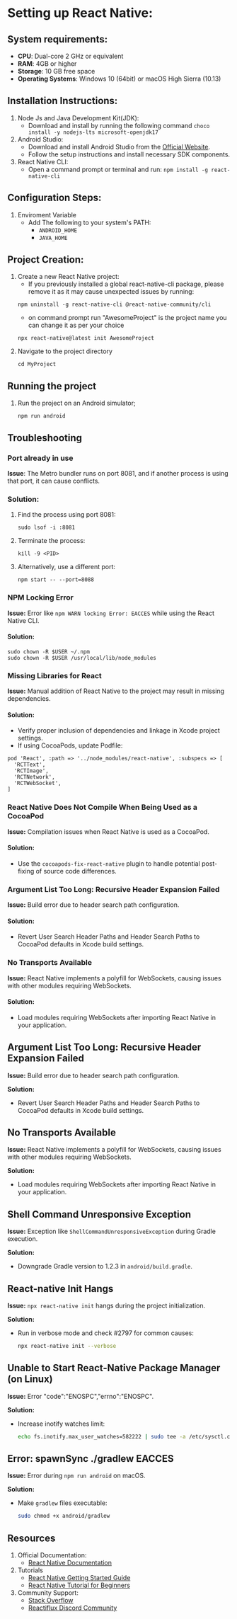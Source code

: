 # Setting up React Native:

## System requirements:

- **CPU**: Dual-core 2 GHz or equivalent
- **RAM**: 4GB or higher
- **Storage**: 10 GB free space
- **Operating Systems**: Windows 10 (64bit) or macOS High Sierra (10.13)

## Installation Instructions:

1. Node Js and Java Development Kit(JDK):
    - Download and install by running the following command `choco install -y nodejs-lts microsoft-openjdk17`
2. Android Studio:
    - Download and install Android Studio from the [Official Website](https://developer.android.com/studio).
    - Follow the setup instructions and install necessary SDK components.
3. React Native CLI:
    - Open a command prompt or terminal and run: `npm install -g react-native-cli`

## Configuration Steps:

1. Enviroment Variable
    - Add The following to your system's PATH:
        - `ANDROID_HOME`
        - `JAVA_HOME`

## Project Creation:

1. Create a new React Native project:
    - If you previously installed a global react-native-cli package, please remove it as it may cause unexpected issues by running:
    ````
    npm uninstall -g react-native-cli @react-native-community/cli
    ````
    * on command prompt run "AwesomeProject" is the project name you can change it as per your choice
    ````
    npx react-native@latest init AwesomeProject
    ````
2. Navigate to the project directory
    ````
    cd MyProject
    ````

## Running the project

1. Run the project on an Android simulator;
    ````code
    npm run android
    ````

## Troubleshooting

### Port already in use

**Issue**: The Metro bundler runs on port 8081, and if another process is using that port, it can cause conflicts.

### Solution:

1. Find the process using port 8081:
    ````
    sudo lsof -i :8081
    ````
2. Terminate the process:
    ````
    kill -9 <PID>
    ````
3. Alternatively, use a different port:
    ````
    npm start -- --port=8088
    ````
### NPM Locking Error

**Issue:** Error like `npm WARN locking Error: EACCES` while using the React Native CLI.

#### Solution:

```
sudo chown -R $USER ~/.npm
sudo chown -R $USER /usr/local/lib/node_modules
```

### Missing Libraries for React

**Issue:** Manual addition of React Native to the project may result in missing dependencies.

#### Solution:

- Verify proper inclusion of dependencies and linkage in Xcode project settings.
- If using CocoaPods, update Podfile:
````
pod 'React', :path => '../node_modules/react-native', :subspecs => [
  'RCTText',
  'RCTImage',
  'RCTNetwork',
  'RCTWebSocket',
]
````

### React Native Does Not Compile When Being Used as a CocoaPod

**Issue:** Compilation issues when React Native is used as a CocoaPod.

#### Solution:

- Use the `cocoapods-fix-react-native` plugin to handle potential post-fixing of source code differences.

### Argument List Too Long: Recursive Header Expansion Failed

**Issue:** Build error due to header search path configuration.

#### Solution:
- Revert User Search Header Paths and Header Search Paths to CocoaPod defaults in Xcode build settings.

### No Transports Available

**Issue:** React Native implements a polyfill for WebSockets, causing issues with other modules requiring WebSockets.

#### Solution:
- Load modules requiring WebSockets after importing React Native in your application.

## Argument List Too Long: Recursive Header Expansion Failed

**Issue:** Build error due to header search path configuration.

**Solution:**
- Revert User Search Header Paths and Header Search Paths to CocoaPod defaults in Xcode build settings.

## No Transports Available

**Issue:** React Native implements a polyfill for WebSockets, causing issues with other modules requiring WebSockets.

**Solution:**
- Load modules requiring WebSockets after importing React Native in your application.

## Shell Command Unresponsive Exception

**Issue:** Exception like `ShellCommandUnresponsiveException` during Gradle execution.

**Solution:**
- Downgrade Gradle version to 1.2.3 in `android/build.gradle`.

## React-native Init Hangs

**Issue:** `npx react-native init` hangs during the project initialization.

**Solution:**
- Run in verbose mode and check #2797 for common causes:
    ```bash
    npx react-native init --verbose
    ```

## Unable to Start React-Native Package Manager (on Linux)

**Issue:** Error "code":"ENOSPC","errno":"ENOSPC".

**Solution:**
- Increase inotify watches limit:
    ```bash
    echo fs.inotify.max_user_watches=582222 | sudo tee -a /etc/sysctl.conf && sudo sysctl -p
    ```

## Error: spawnSync ./gradlew EACCES

**Issue:** Error during `npm run android` on macOS.

**Solution:**
- Make `gradlew` files executable:
    ```bash
    sudo chmod +x android/gradlew
    ```

## Resources

1. Official Documentation:
    - [React Native Documentation](https://reactnative.dev/docs/getting-started)
2. Tutorials
    - [React Native Getting Started Guide](https://reactnative.dev/docs/environment-setup)
    - [React Native Tutorial for Beginners](https://www.youtube.com/watch?v=0-S5a0eXPoc)
3. Community Support:
    - [Stack Overflow](https://stackoverflow.com/)
    - [Reactiflux Discord Community](https://discord.com/invite/reactiflux)

